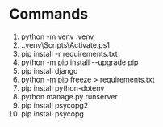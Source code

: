# Commands

1. python -m venv .venv
2. .\.venv\Scripts\Activate.ps1
3. pip install -r requirements.txt
4. python -m pip install --upgrade pip
5. pip install django
6. python -m pip freeze > requirements.txt
7. pip install python-dotenv
8. python manage.py runserver
9. pip install psycopg2
10. pip install psycopg
